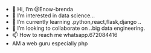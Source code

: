 - 👋 Hi, I’m @Enow-brenda
- 👀 I’m interested in data science...
- 🌱 I’m currently learning .python,react,flask,django ..
- 💞️ I’m looking to collaborate on ..big data engineering.
- 📫 How to reach me whatsapp.672084416
- AM a web guru especially php 

<!---
Enow-brenda/Enow-brenda is a ✨ special ✨ repository because its `README.md` (this file) appears on your GitHub profile.
You can click the Preview link to take a look at your changes.
--->
